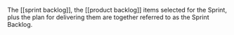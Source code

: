 The [[sprint backlog]], the [[product backlog]] items selected for the Sprint, plus the plan for delivering them are together referred to as the Sprint Backlog.